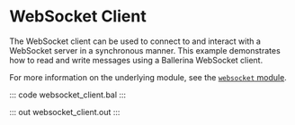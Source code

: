 # WebSocket Client

The WebSocket client can be used to connect to and interact with a WebSocket server in a synchronous manner. This example demonstrates how to read and write messages using a Ballerina WebSocket client.

For more information on the underlying module, see the [`websocket` module](https://lib.ballerina.io/ballerina/websocket/latest/).

::: code websocket_client.bal :::

::: out websocket_client.out :::